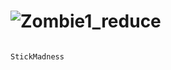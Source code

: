 #            ![Zombie1_reduce](https://user-images.githubusercontent.com/47734158/218519810-0a054d61-3de3-4780-bf95-b5f342e8df17.gif)        
                                                                         StickMadness
                     

